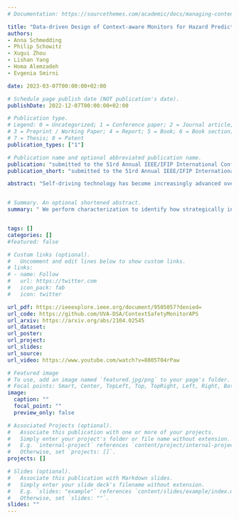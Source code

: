 ```yaml
---
# Documentation: https://sourcethemes.com/academic/docs/managing-content/

title: "Data-driven Design of Context-aware Monitors for Hazard Prediction in Artificial Pancreas Systems"
authors: 
- Anna Schmedding
- Philip Schowitz
- Xugui Zhou
- Lishan Yang
- Homa Alemzadeh
- Evgenia Smirni 

date: 2023-03-07T00:00:00+02:00

# Schedule page publish date (NOT publication's date).
publishDate: 2022-12-07T00:00:00+02:00

# Publication type.
# Legend: 0 = Uncategorized; 1 = Conference paper; 2 = Journal article;
# 3 = Preprint / Working Paper; 4 = Report; 5 = Book; 6 = Book section;
# 7 = Thesis; 8 = Patent
publication_types: ["1"]

# Publication name and optional abbreviated publication name.
publication: "submitted to the 51rd Annual IEEE/IFIP International Conference on Dependable Systems and Networks (DSN)"
publication_short: "submitted to the 51rd Annual IEEE/IFIP International Conference on Dependable Systems and Networks (DSN)"

abstract: "Self-driving technology has become increasingly advanced over the past decade, largely due to the rapid development of machine learning and especially deep neural networks (DNNs). When deployed in a safety-critical use case such as autonomous driving, even small deviations from the ideal output can result in catastrophic consequences. In this paper, we evaluate the effects of transient faults in DNNs embedded in two autonomous vehicle (AV) environments: one with L2 autonomy (semi-autonomous) and one with L4 autonomy (full autonomy). We use simulations of autonomous driving systems built around the DNNs to understand how a vehicle in the real world would be affected by transient faults. We perform characterization to identify how strategically injected faults can affect the road behavior of AVs. Our strategic fault injection can identify many corner cases that dramatically affect AV safety and we illustrate how L4 AVs are more susceptible to faults than L2 AVs."


# Summary. An optional shortened abstract.
summary: " We perform characterization to identify how strategically injected faults can affect the road behavior of AVs."


tags: []
categories: []
#featured: false

# Custom links (optional).
#   Uncomment and edit lines below to show custom links.
# links:
# - name: Follow
#   url: https://twitter.com
#   icon_pack: fab
#   icon: twitter

url_pdf: https://ieeexplore.ieee.org/document/9505057?denied=
url_code: https://github.com/UVA-DSA/ContextSafetyMonitorAPS
url_arxiv: https://arxiv.org/abs/2104.02545
url_dataset:
url_poster:
url_project:
url_slides:
url_source:
url_video: https://www.youtube.com/watch?v=8805T04rPaw

# Featured image
# To use, add an image named `featured.jpg/png` to your page's folder. 
# Focal points: Smart, Center, TopLeft, Top, TopRight, Left, Right, BottomLeft, Bottom, BottomRight.
image:
  caption: ""
  focal_point: ""
  preview_only: false

# Associated Projects (optional).
#   Associate this publication with one or more of your projects.
#   Simply enter your project's folder or file name without extension.
#   E.g. `internal-project` references `content/project/internal-project/index.md`.
#   Otherwise, set `projects: []`.
projects: []

# Slides (optional).
#   Associate this publication with Markdown slides.
#   Simply enter your slide deck's filename without extension.
#   E.g. `slides: "example"` references `content/slides/example/index.md`.
#   Otherwise, set `slides: ""`.
slides: ""
---
```

